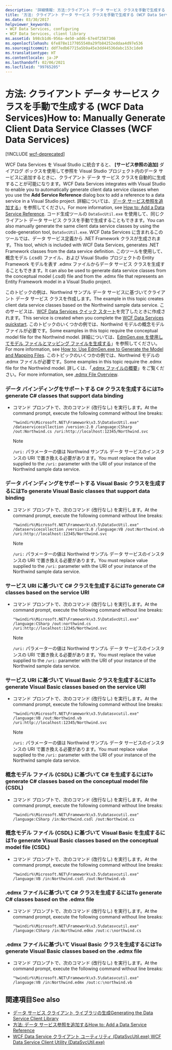 ```yaml
---
description: '詳細情報: 方法:クライアント データ サービス クラスを手動で生成する (WCF Data Services)'
title: '方法: クライアント データ サービス クラスを手動で生成する (WCF Data Services)'
ms.date: 03/30/2017
helpviewer_keywords:
- WCF Data Services, configuring
- WCF Data Services, client library
ms.assetid: b98cb1d6-956a-4e50-add6-67e4f2587346
ms.openlocfilehash: 6fe878e1177055540a29fb84252eddaa4d97e536
ms.sourcegitcommit: ddf7edb67715a5b9a45e3dd44536dabc153c1de0
ms.translationtype: HT
ms.contentlocale: ja-JP
ms.lasthandoff: 02/06/2021
ms.locfileid: "99765205"
---
```

# <a name="how-to-manually-generate-client-data-service-classes-wcf-data-services"></a><span data-ttu-id="34f33-103">方法: クライアント データ サービス クラスを手動で生成する (WCF Data Services)</span><span class="sxs-lookup"><span data-stu-id="34f33-103">How to: Manually Generate Client Data Service Classes (WCF Data Services)</span></span>

[!INCLUDE [wcf-deprecated](~/includes/wcf-deprecated.md)]

<span data-ttu-id="34f33-104">WCF Data Services を Visual Studio に統合すると、 **[サービス参照の追加]** ダイアログ ボックスを使用して参照を Visual Studio プロジェクト内のデータ サービスに追加するときに、クライアント データ サービス クラスを自動的に生成することが可能になります。</span><span class="sxs-lookup"><span data-stu-id="34f33-104">WCF Data Services integrates with Visual Studio to enable you to automatically generate client data service classes when you use the **Add Service Reference** dialog box to add a reference to a data service in a Visual Studio project.</span></span> <span data-ttu-id="34f33-105">詳細については、[データ サービス参照を追加する](how-to-add-a-data-service-reference-wcf-data-services.md)」を参照してください。</span><span class="sxs-lookup"><span data-stu-id="34f33-105">For more information, see [How to: Add a Data Service Reference](how-to-add-a-data-service-reference-wcf-data-services.md).</span></span> <span data-ttu-id="34f33-106">コード生成ツールの `DataSvcUtil.exe` を使用して、同じクライアント データ サービス クラスを手動で生成することもできます。</span><span class="sxs-lookup"><span data-stu-id="34f33-106">You can also manually generate the same client data service classes by using the code-generation tool, `DataSvcUtil.exe`.</span></span> <span data-ttu-id="34f33-107">WCF Data Services に含まれるこのツールでは、データ サービス定義から .NET Framework クラスが生成されます。</span><span class="sxs-lookup"><span data-stu-id="34f33-107">This tool, which is included with WCF Data Services, generates .NET Framework classes from the data service definition.</span></span> <span data-ttu-id="34f33-108">このツールを使用して、概念モデル (.csdl) ファイル、および Visual Studio プロジェクトの Entity Framework モデルを表す .edmx ファイルからデータ サービス クラスを生成することもできます。</span><span class="sxs-lookup"><span data-stu-id="34f33-108">It can also be used to generate data service classes from the conceptual model (.csdl) file and from the .edmx file that represents an Entity Framework model in a Visual Studio project.</span></span>

 <span data-ttu-id="34f33-109">このトピックの例は、Northwind サンプル データ サービスに基づいてクライアント データ サービス クラスを作成します。</span><span class="sxs-lookup"><span data-stu-id="34f33-109">The example in this topic creates client data service classes based on the Northwind sample data service.</span></span> <span data-ttu-id="34f33-110">このサービスは、[WCF Data Services クイック スタート](quickstart-wcf-data-services.md)を完了したときに作成されます。</span><span class="sxs-lookup"><span data-stu-id="34f33-110">This service is created when you complete the [WCF Data Services quickstart](quickstart-wcf-data-services.md).</span></span> <span data-ttu-id="34f33-111">このトピックのいくつかの例では、Northwind モデルの概念モデル ファイルが必要です。</span><span class="sxs-lookup"><span data-stu-id="34f33-111">Some examples in this topic require the conceptual model file for the Northwind model.</span></span> <span data-ttu-id="34f33-112">詳細については、[EdmGen.exe を使用してモデル ファイルとマッピング ファイルを生成する](../adonet/ef/how-to-use-edmgen-exe-to-generate-the-model-and-mapping-files.md)」を参照してください。</span><span class="sxs-lookup"><span data-stu-id="34f33-112">For more information, see [How to: Use EdmGen.exe to Generate the Model and Mapping Files](../adonet/ef/how-to-use-edmgen-exe-to-generate-the-model-and-mapping-files.md).</span></span> <span data-ttu-id="34f33-113">このトピックのいくつかの例では、Northwind モデルの .edmx ファイルが必要です。</span><span class="sxs-lookup"><span data-stu-id="34f33-113">Some examples in this topic require the .edmx file for the Northwind model.</span></span> <span data-ttu-id="34f33-114">詳しくは、「[.edmx ファイルの概要](/previous-versions/dotnet/netframework-4.0/cc982042(v=vs.100))」をご覧ください。</span><span class="sxs-lookup"><span data-stu-id="34f33-114">For more information, see [.edmx File Overview](/previous-versions/dotnet/netframework-4.0/cc982042(v=vs.100)).</span></span>

### <a name="to-generate-c-classes-that-support-data-binding"></a><span data-ttu-id="34f33-115">データ バインディングをサポートする C# クラスを生成するには</span><span class="sxs-lookup"><span data-stu-id="34f33-115">To generate C# classes that support data binding</span></span>

- <span data-ttu-id="34f33-116">コマンド プロンプトで、次のコマンド (改行なし) を実行します。</span><span class="sxs-lookup"><span data-stu-id="34f33-116">At the command prompt, execute the following command without line breaks:</span></span>

    ```console
    "%windir%\Microsoft.NET\Framework\v3.5\DataSvcUtil.exe" /dataservicecollection /version:2.0 /language:CSharp /out:Northwind.cs /uri:http://localhost:12345/Northwind.svc
    ```

    > [!NOTE]
    > <span data-ttu-id="34f33-117">`/uri:` パラメーターの値は Northwind サンプル データ サービスのインスタンスの URI で置き換える必要があります。</span><span class="sxs-lookup"><span data-stu-id="34f33-117">You must replace the value supplied to the `/uri:` parameter with the URI of your instance of the Northwind sample data service.</span></span>

### <a name="to-generate-visual-basic-classes-that-support-data-binding"></a><span data-ttu-id="34f33-118">データ バインディングをサポートする Visual Basic クラスを生成するには</span><span class="sxs-lookup"><span data-stu-id="34f33-118">To generate Visual Basic classes that support data binding</span></span>

- <span data-ttu-id="34f33-119">コマンド プロンプトで、次のコマンド (改行なし) を実行します。</span><span class="sxs-lookup"><span data-stu-id="34f33-119">At the command prompt, execute the following command without line breaks:</span></span>

    ```console
    "%windir%\Microsoft.NET\Framework\v3.5\DataSvcUtil.exe" /dataservicecollection /version:2.0 /language:VB /out:Northwind.vb /uri:http://localhost:12345/Northwind.svc
    ```

    > [!NOTE]
    > <span data-ttu-id="34f33-120">`/uri:` パラメーターの値は Northwind サンプル データ サービスのインスタンスの URI で置き換える必要があります。</span><span class="sxs-lookup"><span data-stu-id="34f33-120">You must replace value supplied to the `/uri:` parameter with the URI of your instance of the Northwind sample data service.</span></span>

### <a name="to-generate-c-classes-based-on-the-service-uri"></a><span data-ttu-id="34f33-121">サービス URI に基づいて C# クラスを生成するには</span><span class="sxs-lookup"><span data-stu-id="34f33-121">To generate C# classes based on the service URI</span></span>

- <span data-ttu-id="34f33-122">コマンド プロンプトで、次のコマンド (改行なし) を実行します。</span><span class="sxs-lookup"><span data-stu-id="34f33-122">At the command prompt, execute the following command without line breaks:</span></span>

    ```console
    "%windir%\Microsoft.NET\Framework\v3.5\DataSvcUtil.exe" /language:CSharp /out:northwind.cs /uri:http://localhost:12345/Northwind.svc
    ```

    > [!NOTE]
    > <span data-ttu-id="34f33-123">`/uri:` パラメーターの値は Northwind サンプル データ サービスのインスタンスの URI で置き換える必要があります。</span><span class="sxs-lookup"><span data-stu-id="34f33-123">You must replace the value supplied to the `/uri:` parameter with the URI of your instance of the Northwind sample data service.</span></span>

### <a name="to-generate-visual-basic-classes-based-on-the-service-uri"></a><span data-ttu-id="34f33-124">サービス URI に基づいて Visual Basic クラスを生成するには</span><span class="sxs-lookup"><span data-stu-id="34f33-124">To generate Visual Basic classes based on the service URI</span></span>

- <span data-ttu-id="34f33-125">コマンド プロンプトで、次のコマンド (改行なし) を実行します。</span><span class="sxs-lookup"><span data-stu-id="34f33-125">At the command prompt, execute the following command without line breaks:</span></span>

    ```console
    "%windir%\Microsoft.NET\Framework\v3.5\datasvcutil.exe" /language:VB /out:Northwind.vb /uri:http://localhost:12345/Northwind.svc
    ```

    > [!NOTE]
    > <span data-ttu-id="34f33-126">`/uri:` パラメーターの値は Northwind サンプル データ サービスのインスタンスの URI で置き換える必要があります。</span><span class="sxs-lookup"><span data-stu-id="34f33-126">You must replace value supplied to the `/uri:` parameter with the URI of your instance of the Northwind sample data service.</span></span>

### <a name="to-generate-c-classes-based-on-the-conceptual-model-file-csdl"></a><span data-ttu-id="34f33-127">概念モデル ファイル (CSDL) に基づいて C# を生成するには</span><span class="sxs-lookup"><span data-stu-id="34f33-127">To generate C# classes based on the conceptual model file (CSDL)</span></span>

- <span data-ttu-id="34f33-128">コマンド プロンプトで、次のコマンド (改行なし) を実行します。</span><span class="sxs-lookup"><span data-stu-id="34f33-128">At the command prompt, execute the following command without line breaks:</span></span>

    ```console
    "%windir%\Microsoft.NET\Framework\v3.5\datasvcutil.exe" /language:CSharp /in:Northwind.csdl /out:Northwind.cs
    ```

### <a name="to-generate-visual-basic-classes-based-on-the-conceptual-model-file-csdl"></a><span data-ttu-id="34f33-129">概念モデル ファイル (CSDL) に基づいて Visual Basic を生成するには</span><span class="sxs-lookup"><span data-stu-id="34f33-129">To generate Visual Basic classes based on the conceptual model file (CSDL)</span></span>

- <span data-ttu-id="34f33-130">コマンド プロンプトで、次のコマンド (改行なし) を実行します。</span><span class="sxs-lookup"><span data-stu-id="34f33-130">At the command prompt, execute the following command without line breaks:</span></span>

    ```console
    "%windir%\Microsoft.NET\Framework\v3.5\datasvcutil.exe" /language:VB /in:Northwind.csdl /out:Northwind.vb
    ```

### <a name="to-generate-c-classes-based-on-the-edmx-file"></a><span data-ttu-id="34f33-131">.edmx ファイルに基づいて C# クラスを生成するには</span><span class="sxs-lookup"><span data-stu-id="34f33-131">To generate C# classes based on the .edmx file</span></span>

- <span data-ttu-id="34f33-132">コマンド プロンプトで、次のコマンド (改行なし) を実行します。</span><span class="sxs-lookup"><span data-stu-id="34f33-132">At the command prompt, execute the following command without line breaks:</span></span>

    ```console
    "%windir%\Microsoft.NET\Framework\v3.5\datasvcutil.exe" /language:CSharp /in:Northwind.edmx /out:c:\northwind.cs
    ```

### <a name="to-generate-visual-basic-classes-based-on-the-edmx-file"></a><span data-ttu-id="34f33-133">.edmx ファイルに基づいて Visual Basic クラスを生成するには</span><span class="sxs-lookup"><span data-stu-id="34f33-133">To generate Visual Basic classes based on the .edmx file</span></span>

- <span data-ttu-id="34f33-134">コマンド プロンプトで、次のコマンド (改行なし) を実行します。</span><span class="sxs-lookup"><span data-stu-id="34f33-134">At the command prompt, execute the following command without line breaks:</span></span>

    ```console
    "%windir%\Microsoft.NET\Framework\v3.5\datasvcutil.exe" /language:VB /in:Northwind.edmx /out:c:\northwind.vb
    ```

## <a name="see-also"></a><span data-ttu-id="34f33-135">関連項目</span><span class="sxs-lookup"><span data-stu-id="34f33-135">See also</span></span>

- [<span data-ttu-id="34f33-136">データ サービス クライアント ライブラリの生成</span><span class="sxs-lookup"><span data-stu-id="34f33-136">Generating the Data Service Client Library</span></span>](generating-the-data-service-client-library-wcf-data-services.md)
- [<span data-ttu-id="34f33-137">方法: データ サービス参照を追加する</span><span class="sxs-lookup"><span data-stu-id="34f33-137">How to: Add a Data Service Reference</span></span>](how-to-add-a-data-service-reference-wcf-data-services.md)
- [<span data-ttu-id="34f33-138">WCF Data Service クライアント ユーティリティ (DataSvcUtil.exe) </span><span class="sxs-lookup"><span data-stu-id="34f33-138">WCF Data Service Client Utility (DataSvcUtil.exe)</span></span>](wcf-data-service-client-utility-datasvcutil-exe.md)
